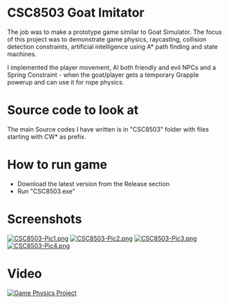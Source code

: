 # CSC8503 Goat Imitator
The job was to make a prototype game similar to Goat Simulator. The focus of this project was to demonstrate game physics, raycasting, collision detection constraints, artificial intelligence using A* path finding and state machines.

​I implemented the player movement, AI both friendly and evil NPCs and a Spring Constraint - when the goat/player gets a temporary Grapple powerup and can use it for rope physics.

# Source code to look at
The main Source codes I have written is in "CSC8503" folder with files starting with CW* as prefix.

# How to run game
- Download the latest version from the Release section
- Run "CSC8503.exe"

# Screenshots
[![CSC8503-Pic1.png](https://i.postimg.cc/ZR5HhG1z/CSC8503-Pic1.png)](https://postimg.cc/v1CfrNY0)
[![CSC8503-Pic2.png](https://i.postimg.cc/nr6GBCMn/CSC8503-Pic2.png)](https://postimg.cc/YLzFw21P)
[![CSC8503-Pic3.png](https://i.postimg.cc/4d2548g7/CSC8503-Pic3.png)](https://postimg.cc/dkdd4jDw)
[![CSC8503-Pic4.png](https://i.postimg.cc/7hCN5gHB/CSC8503-Pic4.png)](https://postimg.cc/Cng8tnfD)

# Video
[![Game Physics Project](http://img.youtube.com/vi/NJlsSLDaxvk/0.jpg)](http://www.youtube.com/watch?v=NJlsSLDaxvk "CSC8503 - Game Physics")

